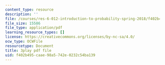 ```yaml
---
content_type: resource
description: ''
file: /courses/res-6-012-introduction-to-probability-spring-2018/f402b495caae98a5742e0232c54ba139_nuXDb9B3y0M.pdf
file_size: 15586
file_type: application/pdf
learning_resource_types: []
license: https://creativecommons.org/licenses/by-nc-sa/4.0/
ocw_type: OCWFile
resourcetype: Document
title: 3play pdf file
uid: f402b495-caae-98a5-742e-0232c54ba139
---
```

